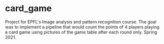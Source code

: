 # card_game
Project for EPFL's Image analysis and pattern recognition course. The goal was to implement a pipeline that would count the points of 4 players playing a card game using pictures of the game table after each round only. Spring 2021.
